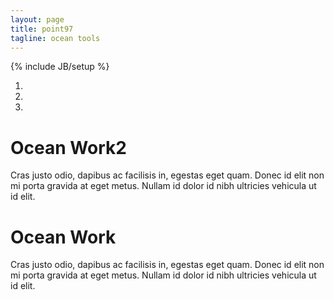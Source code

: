 ```yaml
---
layout: page
title: point97
tagline: ocean tools
---
```

{% include JB/setup %}
<div id="carousel-wrapper">
  <div id="geocarousel" class="carousel slide">
    <!-- Indicators -->
    <ol class="carousel-indicators">
      <li data-target="#myCarousel" data-slide-to="0" class="active"></li>
      <li data-target="#myCarousel" data-slide-to="1"></li>
      <li data-target="#myCarousel" data-slide-to="2"></li>
    </ol>
    <div class="carousel-inner">
      <div class="item active">
        <div class="container">
          <div class="carousel-caption lens">
            <div class="lens-panel">
                <div class="lens-panel-contents">
                    <h1>Ocean Work2</h1>
                    <p>Cras justo odio, dapibus ac facilisis in, egestas eget quam. Donec id elit non mi porta gravida at eget metus. Nullam id dolor id nibh ultricies vehicula ut id elit.</p>
                    <!-- <p><a class="btn btn-large btn-primary" href="#">Read More</a></p> -->
                </div>
            </div>
          </div>
        </div>
      </div>
      <div class="item active">
        <div class="container">
          <div class="carousel-caption lens">
            <div class="lens-panel">
                <div class="lens-panel-contents">
                    <h1>Ocean Work</h1>
                    <p>Cras justo odio, dapibus ac facilisis in, egestas eget quam. Donec id elit non mi porta gravida at eget metus. Nullam id dolor id nibh ultricies vehicula ut id elit.</p>
                    <!-- <p><a class="btn btn-large btn-primary" href="#">Read More</a></p> -->
                </div>
            </div>
          </div>
        </div>
      </div>
    </div>
    <a class="left carousel-control" href="#geoarousel" data-slide="prev"><span class="glyphicon glyphicon-chevron-left"></span></a>
    <a class="right carousel-control" href="#geocarousel" data-slide="next"><span class="glyphicon glyphicon-chevron-right"></span></a>
  </div>
  <div id="map"></div>
</div>